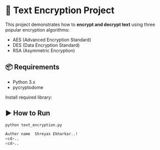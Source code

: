 # 🔐 Text Encryption Project

This project demonstrates how to **encrypt and decrypt text** using three popular encryption algorithms:

- AES (Advanced Encryption Standard)
- DES (Data Encryption Standard)
- RSA (Asymmetric Encryption)

## 📦 Requirements

- Python 3.x
- pycryptodome

Install required library:


## ▶️ How to Run

```bash
python text_encryption.py

Auther name  Shreyas Ekharkar..!
<cd>..
<cd>..

